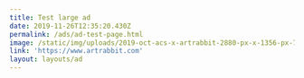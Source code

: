 ```yaml
---
title: Test large ad
date: 2019-11-26T12:35:20.430Z
permalink: /ads/ad-test-page.html
image: /static/img/uploads/2019-oct-acs-x-artrabbit-2880-px-x-1356-px-72dpi-high-res.jpg
link: 'https://www.artrabbit.com'
layout: layouts/ad
---
```



